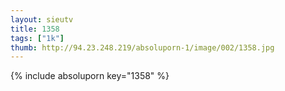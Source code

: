 ```yaml
--- 
layout: sieutv
title: 1358
tags: ["1k"]
thumb: http://94.23.248.219/absoluporn-1/image/002/1358.jpg
---
```

{% include absoluporn key="1358" %} 
